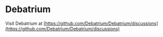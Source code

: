 # Debatrium
Visit Debatrium at [https://github.com/Debatrium/Debatrium/discussions](https://github.com/Debatrium/Debatrium/discussions)
